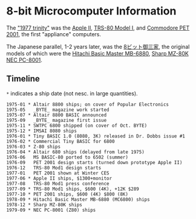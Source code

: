 8-bit Microcomputer Information
===============================

The ["1977 trinity"][trinity] was the [Apple II][we-ap2], [TRS-80
Model I][we-trs80i], and [Commodore PET 2001][we-pet2001], the first
"appliance" computers.

The Japanese parallel, 1-2 years later, was the
[8ビット御三家][gosanke8], the original models of which were the
[Hitachi Basic Master MB-6880][wj-bm], [Sharp MZ-80K][wj-mz80k] [NEC
PC-8001][wj-pc8001].


Timeline
--------

`*` indicates a ship date (not nesc. in large quantities).

    1975-01 * Altair 8800 ships; on cover of Popular Electronics
    1975-05   _BYTE_ magazine work started
    1975-07 * Altair 8800 BASIC announced
    1975-09   _BYTE_ magazine first issue
    1975-11 * SWTPC 6800 shipped (on cover of Oct. BYTE)
    1975-12 * IMSAI 8080 ships
    1976-01 * Tiny BASIC 1.0 (8080, 3K) released in Dr. Dobbs issue #1
    1976-02 * Commercial Tiny BASIC for 6800
    1976-03 * Z-80 ships
    1976-04 * Altair 680 ships (delayed from late 1975)
    1976-06   MS BASIC-80 ported to 6502 (summer)
    1976-09   PET 2001 design starts (turned down prototype Apple II)
    1976-12   TRS-80 Mod1 design starts
    1977-01   PET 2001 shown at Winter CES
    1977-06 * Apple II ships, $1300+monitor
    1977-08   TRS-80 Mod1 press conference
    1977-09 * TRS-80 Mod1 ships, $600 (4K), +12K $289
    1977-10 * PET 2001 ships, $600 (4K) $800 (8K)
    1978-09 * Hitachi Basic Master MB-6880 (MC6800) ships
    1978-12 * Sharp MZ-80K ships
    1979-09 * NEC PC-8001 (Z80) ships



<!-------------------------------------------------------------------->
[gosanke8]: https://ja.wikipedia.org/wiki/8ビット御三家
[trinity]: https://retrocomputing.stackexchange.com/q/12343/7208
[wj-bm]: https://ja.wikipedia.org/wiki/ベーシックマスター
[wj-mz]: https://ja.wikipedia.org/wiki/MZ_(コンピュータ)
[wj-pc8001]: https://ja.wikipedia.org/wiki/PC-8000シリーズ
[we-ap2]: https://en.wikipedia.org/wiki/Apple_II
[we-pet2001]: https://en.wikipedia.org/wiki/Commodore_PET
[we-trs80i]: https://page.auctions.yahoo.co.jp/jp/auction/g373420258
[wj-mz80k]: https://ja.wikipedia.org/wiki/MZ-80#MZ-80K
